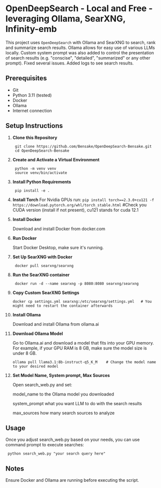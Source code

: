 # OpenDeepSearch - Local and Free - leveraging Ollama, SearXNG, Infinity-emb

This project uses `OpenDeepSearch` with Ollama and SearXNG to search, rank and summarize search results. Ollama allows for easy use of various LLMs locally. Custom system prompt was also added to control the presentation of search results (e.g. "conscise", "detailed", "summarized" or any other prompt). Fixed several issues. Added logs to see search results.

## Prerequisites
- Git
- Python 3.11 (tested)
- Docker
- Ollama
- Internet connection

## Setup Instructions

1. **Clone this Repository**
   
   		git clone https://github.com/Bensake/OpenDeepSearch-Bensake.git
   		cd OpenDeepSearch-Bensake
   
2. **Create and Activate a Virtual Environment**

		python -m venv venv
  		source venv/bin/activate
   
3. **Install Python Requirements**   

		pip install -e .
4. **Install Torch**
   For Nvidia GPUs run:
   		```pip install torch==2.3.0+cu121 -f https://download.pytorch.org/whl/torch_stable.html```  #Check you CUDA version (install if not present), cu121 stands for cuda 12.1
   
6. **Install Docker**	
	
	Download and install Docker from docker.com
	
7. **Run Docker**	

	Start Docker Desktop, make sure it's running.
	
8. **Set Up SearXNG with Docker**

		docker pull searxng/searxng
	
9. **Run the SearXNG container**	

		docker run -d --name searxng -p 8080:8080 searxng/searxng

11. **Copy Custom SearXNG Settings**

		docker cp settings.yml searxng:/etc/searxng/settings.yml   # You might need to restart the container afterwards

12. **Install Ollama**	

	Download and install Ollama from ollama.ai
	
13. **Download Ollama Model**	

	Go to Ollama.ai and download a model that fits into your GPU memory. For example, if your GPU RAM is 8 GB, make sure the model size is under 8 GB.
	
		ollama pull llama3.1:8b-instruct-q5_K_M    # Change the model name to your desired model

14. **Set Model Name, System prompt, Max Sources**

	Open search_web.py and set:

	model_name    to the Ollama model you downloaded

	system_prompt    what you want LLM to do with the search results

	max_sources    how many search sources to analyze
	
## Usage	

Once you adjust search_web.py based on your needs, you can use command prompt to execute searches:

	 python search_web.py "your search query here"
	
## Notes

Ensure Docker and Ollama are running before executing the script.

	
